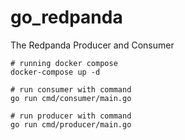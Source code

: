 # go_redpanda
The Redpanda Producer and Consumer

```
# running docker compose
docker-compose up -d

# run consumer with command
go run cmd/consumer/main.go

# run producer with command
go run cmd/producer/main.go
```